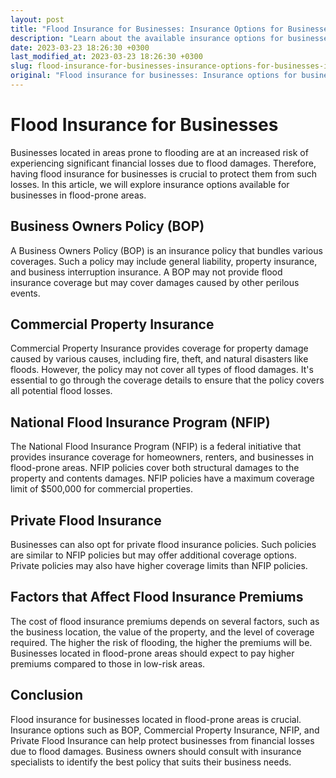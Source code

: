 ```yaml
---
layout: post
title: "Flood Insurance for Businesses: Insurance Options for Businesses in Flood-Prone Areas"
description: "Learn about the available insurance options for businesses located in flood-prone areas to protect themselves against financial loss from flooding."
date: 2023-03-23 18:26:30 +0300
last_modified_at: 2023-03-23 18:26:30 +0300
slug: flood-insurance-for-businesses-insurance-options-for-businesses-in-flood-prone-areas
original: "Flood insurance for businesses: Insurance options for businesses in flood-prone areas."
---
```

# Flood Insurance for Businesses

Businesses located in areas prone to flooding are at an increased risk of experiencing significant financial losses due to flood damages. Therefore, having flood insurance for businesses is crucial to protect them from such losses. In this article, we will explore insurance options available for businesses in flood-prone areas.

## Business Owners Policy (BOP)

A Business Owners Policy (BOP) is an insurance policy that bundles various coverages. Such a policy may include general liability, property insurance, and business interruption insurance. A BOP may not provide flood insurance coverage but may cover damages caused by other perilous events.

## Commercial Property Insurance

Commercial Property Insurance provides coverage for property damage caused by various causes, including fire, theft, and natural disasters like floods. However, the policy may not cover all types of flood damages. It's essential to go through the coverage details to ensure that the policy covers all potential flood losses.

## National Flood Insurance Program (NFIP)

The National Flood Insurance Program (NFIP) is a federal initiative that provides insurance coverage for homeowners, renters, and businesses in flood-prone areas. NFIP policies cover both structural damages to the property and contents damages. NFIP policies have a maximum coverage limit of $500,000 for commercial properties.

## Private Flood Insurance

Businesses can also opt for private flood insurance policies. Such policies are similar to NFIP policies but may offer additional coverage options. Private policies may also have higher coverage limits than NFIP policies.

## Factors that Affect Flood Insurance Premiums

The cost of flood insurance premiums depends on several factors, such as the business location, the value of the property, and the level of coverage required. The higher the risk of flooding, the higher the premiums will be. Businesses located in flood-prone areas should expect to pay higher premiums compared to those in low-risk areas.

## Conclusion

Flood insurance for businesses located in flood-prone areas is crucial. Insurance options such as BOP, Commercial Property Insurance, NFIP, and Private Flood Insurance can help protect businesses from financial losses due to flood damages. Business owners should consult with insurance specialists to identify the best policy that suits their business needs.